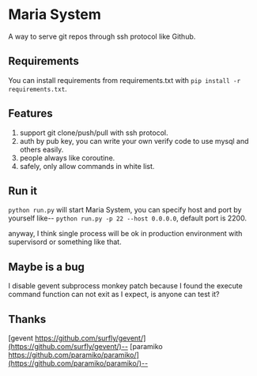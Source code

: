 Maria System
=============

A way to serve git repos through ssh protocol like Github.

## Requirements

You can install requirements from requirements.txt with ``pip install -r requirements.txt``.

## Features

1. support git clone/push/pull with ssh protocol.
2. auth by pub key, you can write your own verify code to use mysql and others easily.
3. people always like coroutine.
4. safely, only allow commands in white list.

## Run it

``python run.py`` will start Maria System, you can specify host and port by yourself like--
``python run.py -p 22 --host 0.0.0.0``, default port is 2200.

anyway, I think single process will be ok in production environment with supervisord or something like that.

## Maybe is a bug

I disable gevent subprocess monkey patch because I found the execute command function can not exit as I expect, is anyone can test it?

## Thanks

[gevent https://github.com/surfly/gevent/](https://github.com/surfly/gevent/)--
[paramiko https://github.com/paramiko/paramiko/](https://github.com/paramiko/paramiko/)--

